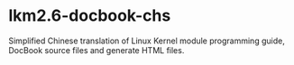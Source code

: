 lkm2.6-docbook-chs
==================

Simplified Chinese translation of Linux Kernel module programming guide, DocBook source files and generate HTML files.
